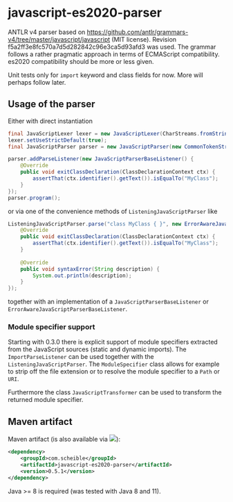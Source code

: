 # javascript-es2020-parser

ANTLR v4 parser based on https://github.com/antlr/grammars-v4/tree/master/javascript/javascript (MIT license).
Revision f5a2ff3e8fc570a7d5d282842c96e3ca5d93afd3 was used.
The grammar follows a rather pragmatic approach in terms of ECMAScript compatibility.
es2020 compatibility should be more or less given.

Unit tests only for `import` keyword and class fields for now. More will perhaps follow later.

## Usage of the parser

Either with direct instantiation

```java
final JavaScriptLexer lexer = new JavaScriptLexer(CharStreams.fromString("class MyClass { }"));
lexer.setUseStrictDefault(true);
final JavaScriptParser parser = new JavaScriptParser(new CommonTokenStream(lexer));

parser.addParseListener(new JavaScriptParserBaseListener() {
	@Override
	public void exitClassDeclaration(ClassDeclarationContext ctx) {
		assertThat(ctx.identifier().getText()).isEqualTo("MyClass");
	}
});
parser.program();
```

or via one of the convenience methods of `ListeningJavaScriptParser` like

```java
ListeningJavaScriptParser.parse("class MyClass { }", new ErrorAwareJavaScriptParserBaseListener() {
	@Override
	public void exitClassDeclaration(ClassDeclarationContext ctx) {
		assertThat(ctx.identifier().getText()).isEqualTo("MyClass");
	}
	
	@Override
	public void syntaxError(String description) {
		System.out.println(description);
	}
});
```

together with an implementation of a `JavaScriptParserBaseListener` or `ErrorAwareJavaScriptParserBaseListener`.

### Module specifier support

Starting with 0.3.0 there is explicit support of module specifiers extracted from the JavaScript sources (static and dynamic imports).
The `ImportParseListener` can be used together with the `ListeningJavaScriptParser`.
The `ModuleSpecifier` class allows for example to strip off the file extension or to resolve the module specifier to a `Path` or `URI`.

Furthermore the class `JavaScriptTransformer` can be used to transform the returned module specifier.

## Maven artifact

Maven artifact (is also available via [![](https://jitpack.io/v/janScheible/javascript-es2020-parser.svg)](https://jitpack.io/#janScheible/javascript-es2020-parser)):

```xml
<dependency>
	<groupId>com.scheible</groupId>
	<artifactId>javascript-es2020-parser</artifactId>
	<version>0.5.1</version>
</dependency>
```

Java >= 8 is required (was tested with Java 8 and 11).
